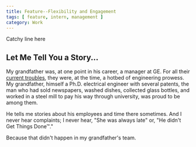 ```yaml
---
title: Feature--Flexibility and Engagement
tags: [ feature, intern, management ]
category: Work
---
```


Catchy line here

## Let Me Tell You a Story...

My grandfather was, at one point in his career, a manager at GE. For all their
[current troubles][ge], they were, at the time, a hotbed of engineering prowess.
My grandfather, himself a Ph.D. electrical engineer with several patents, the
man who had sold newspapers, washed dishes, collected glass bottles, and worked
in a steel mill to pay his way through university, was proud to be among them.

He tells me stories about his employees and time there sometimes. And I never
hear complaints; I never hear, "She was always late" or, "He didn't Get Things
Done™."

Because that didn't happen in my grandfather's team.

[ge]: http://money.cnn.com/2018/06/19/investing/ge-dow-jones-walgreens/index.html
